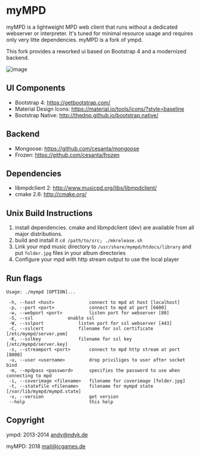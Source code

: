 myMPD
====

myMPD is a lightweight MPD web client that runs without a dedicated webserver or interpreter. 
It's tuned for minimal resource usage and requires only very litte dependencies.
myMPD is a fork of ympd.

This fork provides a reworked ui based on Bootstrap 4 and a modernized backend.

![image](https://jcgames.de/stuff/myMPD/screenshots.gif)

UI Components
-------------
 - Bootstrap 4: https://getbootstrap.com/
 - Material Design Icons: https://material.io/tools/icons/?style=baseline
 - Bootstrap Native: http://thednp.github.io/bootstrap.native/

Backend
-------
 - Mongoose: https://github.com/cesanta/mongoose
 - Frozen: https://github.com/cesanta/frozen

Dependencies
------------
 - libmpdclient 2: http://www.musicpd.org/libs/libmpdclient/
 - cmake 2.6: http://cmake.org/

Unix Build Instructions
-----------------------

1. install dependencies. cmake and libmpdclient (dev) are available from all major distributions.
2. build and install it ```cd /path/to/src; ./mkrelease.sh```
3. Link your mpd music directory to ```/usr/share/mympd/htdocs/library``` and put ```folder.jpg``` files in your album directories
4. Configure your mpd with http stream output to use the local player

Run flags
---------
```
Usage: ./mympd [OPTION]...

 -h, --host <host>             connect to mpd at host [localhost]
 -p, --port <port>             connect to mpd at port [6600]
 -w, --webport <port>          listen port for webserver [80]
 -S, --ssl		       enable ssl
 -W, --sslport		       listen port for ssl webserver [443]
 -C, --sslcert		       filename for ssl certificate [/etc/mympd/server.pem]
 -K, --sslkey		       filename for ssl key [/etc/mympd/server.key]
 -s, --streamport <port>       connect to mpd http stream at port [8000]
 -u, --user <username>         drop priviliges to user after socket bind
 -m, --mpdpass <password>      specifies the password to use when connecting to mpd
 -i, --coverimage <filename>   filename for coverimage [folder.jpg]
 -t, --statefile <filename>    filename for mympd state [/var/lib/mympd/mympd.state]
 -v, --version                 get version
 --help                        this help
```

Copyright
---------
ympd: 2013-2014 <andy@ndyk.de>

myMPD: 2018 <mail@jcgames.de>
